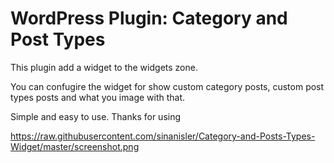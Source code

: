 WordPress Plugin: Category and Post Types
========================

This plugin add a widget to the widgets zone.

You can confugire the widget for show custom category posts, custom post types posts and what you image with that. 

Simple and easy to use. Thanks for using


https://raw.githubusercontent.com/sinanisler/Category-and-Posts-Types-Widget/master/screenshot.png
